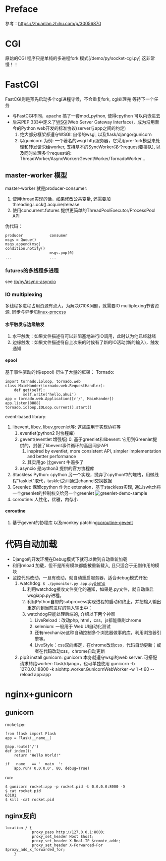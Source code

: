 # Preface
参考：https://zhuanlan.zhihu.com/p/30056870
# CGI
原始的CGI 程序只是单纯的多进程fork 模式[/demo/py/socket-cgi.py]
这非常慢！！

# FastCGI
FastCGI则是预先启动多个cgi进程守候，不会重复fork, cgi处理完 等待下一个任务
- 与FastCGI不同，apache 搞了一套mod_python, 使得cpython 可以内嵌进去
- 后来PEP 333中定义了[WSGI](/p/py/py-server-framework.md)(Web Server Gateway Interface)，成为沿用至今的Python web开发的标准协议(server与app之间的约定)
    1. 绝大部分框架都遵守WSGI: 自带的wsgi, 以及flask/django/gunicorn
    2. 以gunicorn 为例: 一个著名的wsgi http服务器，它采用pre-fork模型来处理和转发请求给worker, 支持基本的SyncWorker(多个request要排队), 以及同时处理多个request的: ThreadWorker/AsyncWorker/GeventWorker/TornadoWorker...

## master-worker 模型
master-worker 就是producer-consumer:
1. 使用thread实现的话，如果修改公共变量, 还需要加threading.Lock().acquire/release
2. 使用concurrent.futures 提供更简单的ThreadPoolExecutor/ProcessPool API

伪代码：

    producer            consumer
    msgs = Queue()
    msgs.append(msg)
    condition.notify()    
                        msgs.pop(0)
    ...                 ...

### futures的多线程多进程
see [/p/py/async-asyncio](/p/py/py-async-asyncio)

### IO multiplexing
多线程多进程占用资源有点大，为解决C10K问题，就需要IO multiplexing节省资源.
同步与异步见[linux-process](/p/linux-process.md)

#### 水平触发与边缘触发
1. 水平触发：如果文件描述符可以非阻塞地进行IO调用，此时认为他已经就绪
2. 边缘触发：如果文件描述符自上次来的时候有了新的IO活动(新的输入)，触发通知

#### epool
基于事件驱动的(像epool) 衍生了大量的框架：
Tornado:
```
import tornado.ioloop, tornado.web
class MainHander(tornado.web.RequestHandler):
    def get(self):
        self.write('hello,ahui')
app = tornado.web.Application([r'/', MainHander])
app.listen(8888)
tornado.ioloop.IOLoop.current().start()
```
event-based library:
1. libevent, libev, libuv,greenlet等: 这些库用于实现协程等
    1. eventlet(python2 时协程库)
    2. gevent(eventlet 增强版)
        0. 基于greenlet和libevent: 它用到Greenlet提供的，封装了libevent事件循环的高层同步API
        1. inspired by eventlet, more consistent API, simpler implementation and better performance
        2. 其实用go 比gevent 牛逼多了
    3. asyncio 是python3 提供的官方协程库
2. Stackless Python: cpython 另一个实现，抛弃了cpython中的堆栈，用微线程"tasklet"取代，tasklet之间通过channel交换数据
2. Greenlet: 保留cpython 作为c extension，基于stackless实现, 通过switch将一个greenlet的控制权交给另一个greenlet ![greenlet-demo-sample](https://pic3.zhimg.com/v2-9c51c194e68ceeb897ab850c0cdc9d4e_b.jpg)
4. coroutine: 人性化，优雅，内存小

#### coroutine
1. 基于gevent的协程库 以及monkey patching[coroutine-gevent](/demo/py/coroutine-gevent.py)

# 代码自动加载
- Django的开发环境在Debug模式下就可以做到自动重新加载
- 利用reload 加载，但不是所有模块都能被重新载入, 且只适合于无副作用的模块
- 监控代码改动，一旦有改动，就自动重启服务器，适合debug模式开发:
    1. watchdog: `$ ./pymonitor.py app.py`[demo](p3-app/day-13)
        1. 利用watchdog接收文件变化的通知，如果是.py文件，就自动重启wsgiapp.py进程。
        2. 利用Python自带的subprocess实现进程的启动和终止，并把输入输出重定向到当前进程的输入输出中：
        4.  watchdog只能处理后端的, 介绍以下两个神器
            1. LiveReload：改动php, html，css，js都能重刷chrome
            2. selenium: 一般用于 Web UI自动化测试
            3. 还有mechanize这种自动控制多个浏览器做事的库，利用浏览器引擎等。
            2. LiveStyle：css双向绑定，在chrome改动css，代码自动更新；或者在代码改动css，chrome自动更新
    2. pip3 install gunicorn: gunicorn 本身就遵守wsgi的web server. 可搭配请求转给worker: flask/django，也可单独使用
    gunicorn -b 127.0.0.1:8800 -k aiohttp.worker.GunicornWebWorker -w 1 -t 60 --reload app:app

# nginx+gunicorn

## gunicorn
rocket.py:

    from flask import Flask
    app = Flask(__name__)

    @app.route('/')
    def index():
        return "Hello World!"

    if __name__ == '__main__':
        app.run('0.0.0.0', 80, debug=True)

run:

    $ gunicorn rocket:app -p rocket.pid -b 0.0.0.0:8000 -D
    $ cat rocket.pid
    63101
    $ kill -cat rocket.pid

## nginx反向

    location / {
                proxy_pass http://127.0.0.1:8000;
                proxy_set_header Host $host;
                proxy_set_header X-Real-IP $remote_addr;
                proxy_set_header X-Forwarded-For $proxy_add_x_forwarded_for;
        }